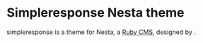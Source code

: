 Simpleresponse Nesta theme
==========================

simpleresponse is a theme for Nesta, a [Ruby CMS](nesta), designed by
<insert your name here>.

[nesta]: http://nestacms.com
